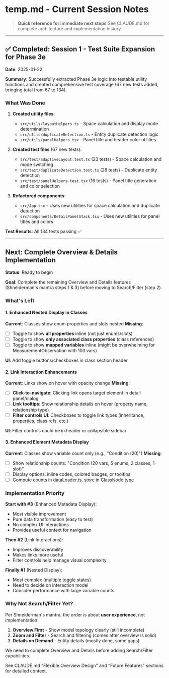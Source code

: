 # temp.md - Current Session Notes

> **Quick reference for immediate next steps**
> See CLAUDE.md for complete architecture and implementation history

---

## ✅ Completed: Session 1 - Test Suite Expansion for Phase 3e

**Date**: 2025-01-22

**Summary**: Successfully extracted Phase 3e logic into testable utility functions and created comprehensive test coverage (67 new tests added, bringing total from 67 to 134).

### What Was Done

1. **Created utility files**:
   - `src/utils/layoutHelpers.ts` - Space calculation and display mode determination
   - `src/utils/duplicateDetection.ts` - Entity duplicate detection logic
   - `src/utils/panelHelpers.tsx` - Panel title and header color utilities

2. **Created test files** (67 new tests):
   - `src/test/adaptiveLayout.test.ts` (23 tests) - Space calculation and mode switching
   - `src/test/duplicateDetection.test.ts` (28 tests) - Duplicate entity detection
   - `src/test/panelHelpers.test.tsx` (16 tests) - Panel title generation and color selection

3. **Refactored components**:
   - `src/App.tsx` - Uses new utilities for space calculation and duplicate detection
   - `src/components/DetailPanelStack.tsx` - Uses new utilities for panel titles and colors

**Test Results**: All 134 tests passing ✅

---

## Next: Complete Overview & Details Implementation

**Status**: Ready to begin

**Goal**: Complete the remaining Overview and Details features (Shneiderman's mantra steps 1 & 3) before moving to Search/Filter (step 2).

### What's Left

#### 1. Enhanced Nested Display in Classes
**Current**: Classes show enum properties and slots nested
**Missing**:
- [ ] Toggle to show **all properties** inline (not just enums/slots)
- [ ] Toggle to show **only associated class properties** (class references)
- [ ] Toggle to show **mapped variables** inline (might be overwhelming for MeasurementObservation with 103 vars)

**UI**: Add toggle buttons/checkboxes in class section header

#### 2. Link Interaction Enhancements
**Current**: Links show on hover with opacity change
**Missing**:
- [ ] **Click-to-navigate**: Clicking link opens target element in detail panel/dialog
- [ ] **Link tooltips**: Show relationship details on hover (property name, relationship type)
- [ ] **Filter controls UI**: Checkboxes to toggle link types (inheritance, properties, class refs, etc.)

**UI**: Filter controls could be in header or collapsible sidebar

#### 3. Enhanced Element Metadata Display
**Current**: Classes show variable count only (e.g., "Condition (20)")
**Missing**:
- [ ] Show relationship counts: "Condition (20 vars, 5 enums, 2 classes, 1 slot)"
- [ ] Display options: inline codes, colored badges, or tooltips
- [ ] Compute counts in dataLoader.ts, store in ClassNode type

### Implementation Priority

**Start with #3** (Enhanced Metadata Display):
- Most visible improvement
- Pure data transformation (easy to test)
- No complex UI interactions
- Provides useful context for navigation

**Then #2** (Link Interactions):
- Improves discoverability
- Makes links more useful
- Filter controls help manage visual complexity

**Finally #1** (Nested Display):
- Most complex (multiple toggle states)
- Need to decide on interaction model
- Consider performance with large variable counts

### Why Not Search/Filter Yet?

Per Shneiderman's mantra, the order is about **user experience**, not implementation:
1. **Overview First** - Show model topology clearly (still incomplete)
2. **Zoom and Filter** - Search and filtering (comes after overview is solid)
3. **Details on Demand** - Entity details (mostly done, some gaps)

We need to complete Overview and Details before adding Search/Filter capabilities.

See CLAUDE.md "Flexible Overview Design" and "Future Features" sections for detailed context.
